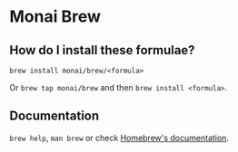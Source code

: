 # Monai Brew

## How do I install these formulae?

`brew install monai/brew/<formula>`

Or `brew tap monai/brew` and then `brew install <formula>`.

## Documentation

`brew help`, `man brew` or check [Homebrew's documentation](https://docs.brew.sh).
